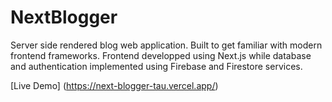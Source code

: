 # NextBlogger
Server side rendered blog web application. Built to get familiar with modern frontend frameworks. Frontend developped using Next.js while database and authentication implemented using Firebase and Firestore services.

[Live Demo] (https://next-blogger-tau.vercel.app/)
